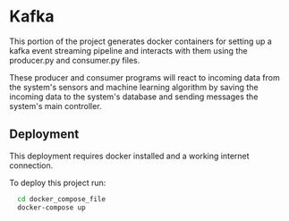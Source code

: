 
# Kafka

This portion of the project generates docker containers for setting up a kafka event streaming pipeline and interacts with them using the producer.py and consumer.py files.

These producer and consumer programs will react to incoming data from the system's sensors and machine learning algorithm by saving the incoming data to the system's database and sending messages the system's main controller.


## Deployment

This deployment requires docker installed and a working internet connection.

To deploy this project run:

```bash
  cd docker_compose_file
  docker-compose up
```


